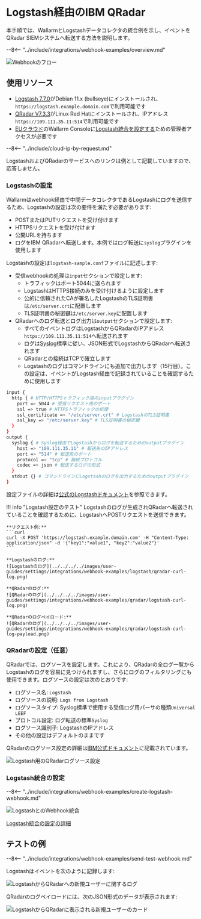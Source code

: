 # Logstash経由のIBM QRadar

本手順では、WallarmとLogstashデータコレクタの統合例を示し、イベントをQRadar SIEMシステムへ転送する方法を説明します。

--8<-- "../include/integrations/webhook-examples/overview.md"

![Webhookのフロー](../../../../images/user-guides/settings/integrations/webhook-examples/logstash/qradar-scheme.png)

## 使用リソース

* [Logstash 7.7.0](#logstash-configuration)がDebian 11.x (bullseye)にインストールされ、`https://logstash.example.domain.com`で利用可能です
* [QRadar V7.3.3](#qradar-configuration-optional)がLinux Red Hatにインストールされ、IPアドレス`https://109.111.35.11:514`で利用可能です
* [EUクラウド](https://my.wallarm.com)のWallarm Consoleに[Logstash統合を設定する](#configuration-of-logstash-integration)ための管理者アクセスが必要です

--8<-- "../include/cloud-ip-by-request.md"

LogstashおよびQRadarのサービスへのリンクは例として記載していますので、応答しません。

### Logstashの設定

Wallarmはwebhook経由で中間データコレクタであるLogstashにログを送信するため、Logstashの設定は次の要件を満たす必要があります:

* POSTまたはPUTリクエストを受け付けます
* HTTPSリクエストを受け付けます
* 公開URLを持ちます
* ログをIBM QRadarへ転送します。本例ではログ転送に`syslog`プラグインを使用します

Logstashの設定は`logstash-sample.conf`ファイルに記述します:

* 受信webhookの処理は`input`セクションで設定します:
    * トラフィックはポート5044に送られます
    * LogstashはHTTPS接続のみを受け付けるように設定します
    * 公的に信頼されたCAが署名したLogstashのTLS証明書は`/etc/server.crt`に配置します
    * TLS証明書の秘密鍵は`/etc/server.key`に配置します
* QRadarへのログ転送とログ出力は`output`セクションで設定します:
    * すべてのイベントログはLogstashからQRadarのIPアドレス`https://109.111.35.11:514`へ転送されます
    * ログは[Syslog](https://en.wikipedia.org/wiki/Syslog)標準に従い、JSON形式でLogstashからQRadarへ転送されます
    * QRadarとの接続はTCPで確立します
    * Logstashのログはコマンドラインにも追加で出力します（15行目）。この設定は、イベントがLogstash経由で記録されていることを確認するために使用します

```bash linenums="1"
input {
  http { # HTTP/HTTPSトラフィック用のinputプラグイン
    port => 5044 # 受信リクエスト用のポート
    ssl => true # HTTPSトラフィックの処理
    ssl_certificate => "/etc/server.crt" # LogstashのTLS証明書
    ssl_key => "/etc/server.key" # TLS証明書の秘密鍵
  }
}
output {
  syslog { # Syslog経由でLogstashからログを転送するためのoutputプラグイン
    host => "109.111.35.11" # 転送先のIPアドレス
    port => "514" # 転送先のポート
    protocol => "tcp" # 接続プロトコル
    codec => json # 転送するログの形式
  }
  stdout {} # コマンドラインにLogstashのログを出力するためのoutputプラグイン
}
```

設定ファイルの詳細は[公式のLogstashドキュメント](https://www.elastic.co/guide/en/logstash/current/configuration-file-structure.html)を参照できます。

!!! info "Logstash設定のテスト"
    Logstashのログが生成されQRadarへ転送されていることを確認するために、LogstashへPOSTリクエストを送信できます。

    **リクエスト例:**
    ```curl
    curl -X POST 'https://logstash.example.domain.com' -H "Content-Type: application/json" -d '{"key1":"value1", "key2":"value2"}'
    ```

    **Logstashのログ:**
    ![Logstashのログ](../../../../images/user-guides/settings/integrations/webhook-examples/logstash/qradar-curl-log.png)

    **QRadarのログ:**
    ![QRadarのログ](../../../../images/user-guides/settings/integrations/webhook-examples/qradar/logstash-curl-log.png)

    **QRadarのログペイロード:**
    ![QRadarのログ](../../../../images/user-guides/settings/integrations/webhook-examples/qradar/logstash-curl-log-payload.png)

### QRadarの設定（任意）

QRadarでは、ログソースを設定します。これにより、QRadarの全ログ一覧からLogstashのログを容易に見つけられますし、さらにログのフィルタリングにも使用できます。ログソースの設定は次のとおりです:

* ログソース名: `Logstash`
* ログソースの説明: `Logs from Logstash`
* ログソースタイプ: Syslog標準で使用する受信ログ用パーサの種類`Universal LEEF`
* プロトコル設定: ログ転送の標準`Syslog`
* ログソース識別子: LogstashのIPアドレス
* その他の設定はデフォルトのままです

QRadarのログソース設定の詳細は[IBM公式ドキュメント](https://www.ibm.com/support/knowledgecenter/en/SS42VS_DSM/com.ibm.dsm.doc/b_dsm_guide.pdf?origURL=SS42VS_DSM/b_dsm_guide.pdf)に記載されています。

![Logstash用のQRadarログソース設定](../../../../images/user-guides/settings/integrations/webhook-examples/qradar/logstash-setup.png)

### Logstash統合の設定

--8<-- "../include/integrations/webhook-examples/create-logstash-webhook.md"

![LogstashとのWebhook統合](../../../../images/user-guides/settings/integrations/add-logstash-integration.png)

[Logstash統合の設定の詳細](../logstash.md)

## テストの例

--8<-- "../include/integrations/webhook-examples/send-test-webhook.md"

Logstashはイベントを次のように記録します:

![LogstashからQRadarへの新規ユーザーに関するログ](../../../../images/user-guides/settings/integrations/webhook-examples/logstash/qradar-user-log.png)

QRadarのログペイロードには、次のJSON形式のデータが表示されます:

![LogstashからQRadarに表示される新規ユーザーのカード](../../../../images/user-guides/settings/integrations/webhook-examples/qradar/logstash-user.png)